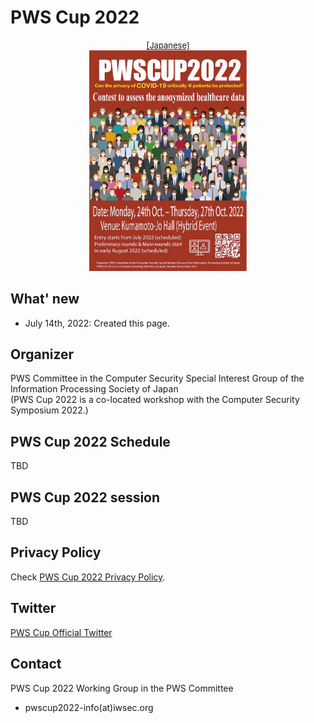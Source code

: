 # PWS Cup 2022

<div style="text-align: center;">
 <font size="2">
  <a href="./cup22.html">[Japanese]</a>
 </font>
</div>

<div align="center">
 <a href="./Images/poster2022_e_full.png">
  <img src="./Images/poster2022_e.jpg" width=50%>
 </a>
</div>

## What' new
- July 14th, 2022: Created this page.

## Organizer
PWS Committee in the Computer Security Special Interest Group of the Information Processing Society of Japan  
(PWS Cup 2022 is a co-located workshop with the Computer Security Symposium 2022.)

## PWS Cup 2022 Schedule
TBD

## PWS Cup 2022 session
TBD

## Privacy Policy
Check [PWS Cup 2022 Privacy Policy](./privacy_policy_e.html).

## Twitter
[PWS Cup Official Twitter](https://twitter.com/pwscup_admin)


## Contact
PWS Cup 2022 Working Group in the PWS Committee

  - pwscup2022-info(at)iwsec.org
